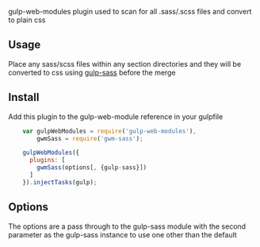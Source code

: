 gulp-web-modules plugin used to scan for all .sass/.scss files and convert to plain css

Usage
-----
Place any sass/scss files within any section directories and they will be converted to css using [gulp-sass](https://npmjs.org/package/gulp-sass) before the merge

Install
------
Add this plugin to the gulp-web-module reference in your gulpfile
```javascript
    var gulpWebModules = require('gulp-web-modules'),
        gwmSass = require('gwm-sass');

    gulpWebModules({
      plugins: [
        gwmSass(options[, {gulp-sass}])
      ]
    }).injectTasks(gulp);
```

Options
-------
The options are a pass through to the gulp-sass module with the second parameter as the gulp-sass instance to use one other than the default
